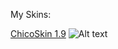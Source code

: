 My Skins:


[ChicoSkin 1.9](https://mega.nz/file/pVwVibaQ#h1NOSI9Jx0LW-V3ZESnfTHFBSPWxaqbiKJaN6XrMVYk)
<img src="https://imgur-archive.ppy.sh/zFQIsZx.png" alt="Alt text" title="Optional title">
